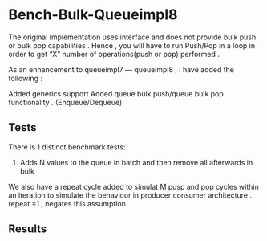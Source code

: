 # Bench-Bulk-Queueimpl8
The original implementation uses interface and does not provide bulk push or bulk pop capabilities . Hence , you will have to run Push/Pop in a loop in order to get “X” number of operations(push or pop) performed .

As an enhancement to queueimpl7 — queueimpl8 , i have added the following :

Added generics support
Added queue bulk push/queue bulk pop functionality . (Enqueue/Dequeue)


## Tests
There is 1 distinct benchmark tests:
1) Adds N values to the queue in batch and then remove all afterwards in bulk

We also have a repeat cycle added to simulat M pusp and pop cycles within an iteration to simulate the behaviour in producer consumer architecture . repeat =1 , negates this assumption 

## Results

